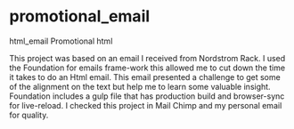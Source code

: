 # promotional_email
html_email
Promotional html

This project was based on an email I received from Nordstrom Rack.
I used the Foundation for emails frame-work this allowed me to cut down the time it takes to do an Html email.
This email presented a challenge to get some of the alignment on the text but help me to learn some valuable insight.
Foundation includes a gulp file that has production build and browser-sync for live-reload.
I checked this project in Mail Chimp and my personal email for quality.
